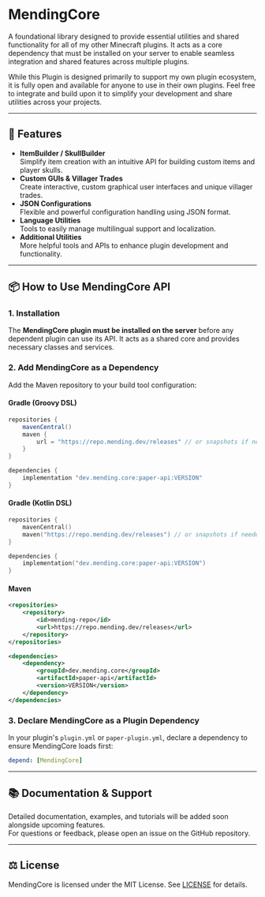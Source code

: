 # MendingCore


A foundational library designed to provide essential utilities and shared functionality for all of my other Minecraft plugins. It acts as a core dependency that must be installed on your server to enable seamless integration and shared features across multiple plugins.

While this Plugin is designed primarily to support my own plugin ecosystem, it is fully open and available for anyone to use in their own plugins. Feel free to integrate and build upon it to simplify your development and share utilities across your projects.

---

## 🚀 Features
- **ItemBuilder / SkullBuilder**  
  Simplify item creation with an intuitive API for building custom items and player skulls.
- **Custom GUIs & Villager Trades**  
  Create interactive, custom graphical user interfaces and unique villager trades.
- **JSON Configurations**  
  Flexible and powerful configuration handling using JSON format.
- **Language Utilities**  
  Tools to easily manage multilingual support and localization.
- **Additional Utilities**  
  More helpful tools and APIs to enhance plugin development and functionality.

---

## 📦 How to Use MendingCore API

### 1. Installation

The **MendingCore plugin must be installed on the server** before any dependent plugin can use its API. It acts as a shared core and provides necessary classes and services.

### 2. Add MendingCore as a Dependency

Add the Maven repository to your build tool configuration:

#### Gradle (Groovy DSL)

```groovy
repositories {
    mavenCentral()
    maven {
        url = "https://repo.mending.dev/releases" // or snapshots if needed
    }
}

dependencies {
    implementation "dev.mending.core:paper-api:VERSION"
}
```

#### Gradle (Kotlin DSL)

```kotlin
repositories {
    mavenCentral()
    maven("https://repo.mending.dev/releases") // or snapshots if needed
}

dependencies {
    implementation("dev.mending.core:paper-api:VERSION")
}
```

#### Maven

```xml
<repositories>
    <repository>
        <id>mending-repo</id>
        <url>https://repo.mending.dev/releases</url>
    </repository>
</repositories>

<dependencies>
    <dependency>
        <groupId>dev.mending.core</groupId>
        <artifactId>paper-api</artifactId>
        <version>VERSION</version>
    </dependency>
</dependencies>
```

### 3. Declare MendingCore as a Plugin Dependency

In your plugin's `plugin.yml` or `paper-plugin.yml`, declare a dependency to ensure MendingCore loads first:

```yaml
depend: [MendingCore]
```

---

## 📚 Documentation & Support

Detailed documentation, examples, and tutorials will be added soon alongside upcoming features.  
For questions or feedback, please open an issue on the GitHub repository.

---

## ⚖️ License

MendingCore is licensed under the MIT License. See [LICENSE](LICENSE) for details.